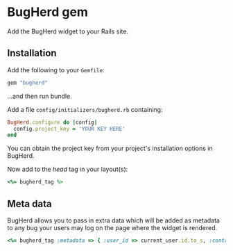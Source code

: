 # BugHerd gem

Add the BugHerd widget to your Rails site.

## Installation

Add the following to your `Gemfile`:

```ruby
gem "bugherd"
```

...and then run bundle.

Add a file `config/initializers/bugherd.rb` containing:

```ruby
BugHerd.configure do |config|
  config.project_key = 'YOUR KEY HERE'
end
```

You can obtain the project key from your project's installation options in BugHerd.

Now add to the *head* tag in your layout(s):

```ruby
<%= bugherd_tag %>
```

## Meta data

BugHerd allows you to pass in extra data which will be added as metadata to any bug your users may log on the page where the widget is rendered.

```ruby
<%= bugherd_tag :metadata => { :user_id => current_user.id.to_s, :controller => controller.controller_name } %>
```
